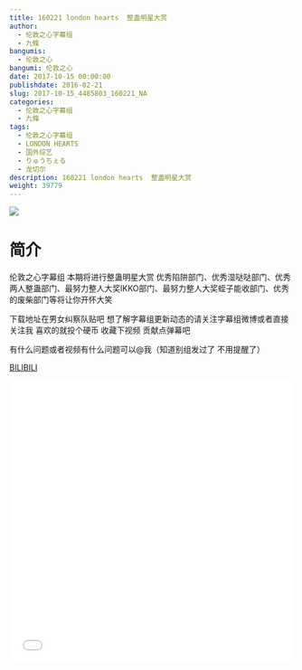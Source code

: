 ```yaml
---
title: 160221 london hearts  整蛊明星大赏
author: 
  - 伦敦之心字幕组
  - 九條
bangumis: 
  - 伦敦之心
bangumi: 伦敦之心
date: 2017-10-15 00:00:00
publishdate: 2016-02-21
slug: 2017-10-15_4485803_160221_NA
categories: 
  - 伦敦之心字幕组
  - 九條
tags: 
  - 伦敦之心字幕组
  - LONDON HEARTS
  - 国外综艺
  - りゅうちぇる
  - 龙切尔
description: 160221 london hearts  整蛊明星大赏
weight: 39779
---
```


![](https://i.imgur.com/Vp1RLb0.jpg)

# 简介  
伦敦之心字幕组 本期将进行整蛊明星大赏 优秀陷阱部门、优秀湿哒哒部门、优秀两人整蛊部门、最努力整人大奖IKKO部门、最努力整人大奖蛭子能收部门、优秀的废柴部门等将让你开怀大笑 
下载地址在男女纠察队贴吧 想了解字幕组更新动态的请关注字幕组微博或者直接关注我 喜欢的就投个硬币 收藏下视频 贡献点弹幕吧
有什么问题或者视频有什么问题可以@我（知道别组发过了 不用提醒了）

  [BILIBILI](https://www.bilibili.com/video/av4485803/)


  <iframe src="//www.bilibili.com/html/html5player.html?cid=7270370&aid=4485803" width="100%" height="500" frameborder="0" allowfullscreen="allowfullscreen"></iframe>
